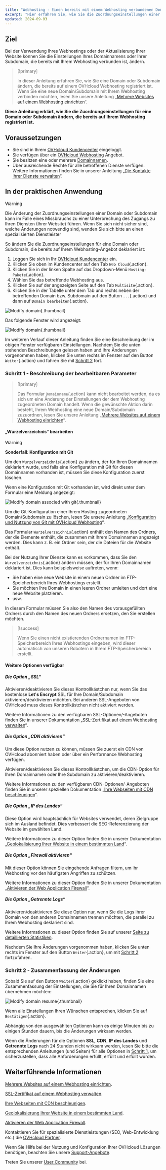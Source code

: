 ```yaml
---
title: "Webhosting - Einen bereits mit einem Webhosting verbundenen Domainnamen ändern"
excerpt: "Hier erfahren Sie, wie Sie die Zuordnungseinstellungen einer Domain oder Subdomain ändern, die bereits auf Ihrem Webhosting deklariert ist."
updated: 2024-09-03
---
```


## Ziel

Bei der Verwendung Ihres Webhostings oder der Aktualisierung Ihrer Website können Sie die Einstellungen Ihres Domainnamens oder Ihrer Subdomain, die bereits mit Ihrem Webhosting verbunden ist, ändern.

> [!primary]
>
> In dieser Anleitung erfahren Sie, wie Sie eine Domain oder Subdomain ändern, die bereits auf einem OVHcloud Webhosting registriert ist. Wenn Sie eine neue Domain/Subdomain mit Ihrem Webhosting verbinden möchten, lesen Sie unsere Anleitung „[Mehrere Websites auf einem Webhosting einrichten](/pages/web_cloud/web_hosting/multisites_configure_multisite)“.
>

**Diese Anleitung erklärt, wie Sie die Zuordnungseinstellungen für eine Domain oder Subdomain ändern, die bereits auf Ihrem Webhosting registriert ist.**

## Voraussetzungen

- Sie sind in Ihrem [OVHcloud Kundencenter](/links/manager) eingeloggt.
- Sie verfügen über ein [OVHcloud Webhosting](/links/web/hosting) Angebot.
- Sie besitzen eine oder mehrere [Domainnamen](/links/web/domains).
- Über ausreichende Rechte für alle betroffenen Dienste verfügen. Weitere Informationen finden Sie in unserer Anleitung „[Die Kontakte Ihrer Dienste verwalten](/pages/account_and_service_management/account_information/managing_contacts)“.

## In der praktischen Anwendung

> [!warning]
>
> Die Änderung der Zuordnungseinstellungen einer Domain oder Subdomain kann im Falle eines Missbrauchs zu einer Unterbrechung des Zugangs zu Ihren Diensten (Ihrer Website) führen. Wenn Sie sich nicht sicher sind, welche Änderungen notwendig sind, wenden Sie sich bitte an einen spezialisierten Dienstleister
>

So ändern Sie die Zuordnungseinstellungen für eine Domain oder Subdomain, die bereits auf Ihrem Webhosting-Angebot deklariert ist:

1. Loggen Sie sich in Ihr [OVHcloud Kundencenter](/links/manager) ein.
2. Klicken Sie oben im Kundencenter auf den Tab `Web Cloud`{.action}.
3. Klicken Sie in der linken Spalte auf das Dropdown-Menü `Hosting-Pakete`{.action}.
4. Wählen Sie das betreffende Webhosting aus.
5. Klicken Sie auf der angezeigten Seite auf den Tab `Multisite`{.action}.
6. Klicken Sie in der Tabelle unter dem Tab und rechts neben der betreffenden Domain bzw. Subdomain auf den Button `...`{.action} und dann auf `Domain bearbeiten`{.action}.

![Modify domain](/pages/assets/screens/control_panel/product-selection/web-cloud/web-hosting/multisite/modify-domain-2.png){.thumbnail}

Das folgende Fenster wird angezeigt:

![Modify domain](/pages/assets/screens/control_panel/product-selection/web-cloud/web-hosting/multisite/modify-a-domain-step-1-all-disabled.png){.thumbnail}

Im weiteren Verlauf dieser Anleitung finden Sie eine Beschreibung der im obigen Fenster verfügbaren Einstellungen. Nachdem Sie die unten stehenden Beschreibungen gelesen haben und Ihre Änderungen vorgenommen haben, klicken Sie unten rechts im Fenster auf den Button `Weiter`{.action} und fahren Sie mit [Schritt 2](#step2) fort.

### Schritt 1 - Beschreibung der bearbeitbaren Parameter <a name="step1"></a>

> [!primary]
>
> Das Formular `Domainname`{.action} kann nicht bearbeitet werden, da es sich um eine Änderung der Einstellungen der dem Webhosting zugeordneten Domain handelt. Wenn die gewünschte Aktion darin besteht, Ihrem Webhosting eine neue Domain/Subdomain zuzuordnen, lesen Sie unsere Anleitung „[Mehrere Websites auf einem Webhosting einrichten](/pages/web_cloud/web_hosting/multisites_configure_multisite)“.
>

#### „Wurzelverzeichnis“ bearbeiten

> [!warning]
> **Sonderfall: Konfiguration mit Git**
>
> Um den `Wurzelverzeichnis`{.action} zu ändern, der für Ihren Domainnamen deklariert wurde, und falls eine Konfiguration mit Git für diesen Domainnamen vorhanden ist, müssen Sie diese Konfiguration zuerst löschen.
>
> Wenn eine Konfiguration mit Git vorhanden ist, wird direkt unter dem Formular eine Meldung angezeigt:
>
> ![Modify domain associed with git](/pages/assets/screens/control_panel/product-selection/web-cloud/web-hosting/multisite/modify-a-domain-step-1-all-disabled-git-message.png){.thumbnail}
>
> Um die Git-Konfiguration einer Ihrem Hosting zugeordneten Domain/Subdomain zu löschen, lesen Sie unsere Anleitung „[Konfiguration und Nutzung von Git mit OVHcloud Webhosting](/pages/web_cloud/web_hosting/git_integration_webhosting)“.
>

Das Formular `Wurzelverzeichnis`{.action} enthält den Namen des Ordners, der die Elemente enthält, die zusammen mit Ihrem Domainnamen angezeigt werden. Dies kann z. B. ein Ordner sein, der die Dateien für die Website enthält.

Bei der Nutzung Ihrer Dienste kann es vorkommen, dass Sie den `Wurzelverzeichnis`{.action} ändern müssen, der für Ihren Domainnamen deklariert ist. Dies kann beispielsweise auftreten, wenn:

- Sie haben eine neue Website in einem neuen Ordner im FTP-Speicherbereich Ihres Webhostings erstellt.
- Sie möchten Ihre Domain in einen leeren Ordner umleiten und dort eine neue Website platzieren.
- usw.

In diesem Formular müssen Sie also den Namen des vorausgefüllten Ordners durch den Namen des neuen Ordners ersetzen, den Sie erstellen möchten.

> [!success]
>
> Wenn Sie einen nicht existierenden Ordnernamen im FTP-Speicherbereich Ihres Webhostings eingeben, wird dieser automatisch von unseren Robotern in Ihrem FTP-Speicherbereich erstellt.
>

#### Weitere Optionen verfügbar

##### Die Option „SSL“

Aktivieren/deaktivieren Sie dieses Kontrollkästchen nur, wenn Sie das kostenlose **Let's Encrypt** SSL für Ihre Domain/Subdomain aktivieren/deaktivieren möchten. Bei anderen SSL-Angeboten von OVHcloud muss dieses Kontrollkästchen nicht aktiviert werden.

Weitere Informationen zu den verfügbaren SSL-Optionen/-Angeboten finden Sie in unserer Dokumentation „[SSL-Zertifikat auf einem Webhosting verwalten](/pages/web_cloud/web_hosting/ssl_on_webhosting)“.

##### Die Option „CDN aktivieren“

Um diese Option nutzen zu können, müssen Sie zuerst ein CDN von OVHcloud abonniert haben oder über ein Performance Webhosting verfügen.

Aktivieren/deaktivieren Sie dieses Kontrollkästchen, um die CDN-Option für Ihren Domainnamen oder Ihre Subdomain zu aktivieren/deaktivieren.

Weitere Informationen zu den verfügbaren CDN-Optionen/-Angeboten finden Sie in unserer speziellen Dokumentation „[Ihre Webseiten mit CDN beschleunigen](/pages/web_cloud/web_hosting/cdn_how_to_use_cdn)“.

##### Die Option „IP des Landes“

Diese Option wird hauptsächlich für Websites verwendet, deren Zielgruppe sich im Ausland befindet. Dies verbessert die SEO-Referenzierung der Website im gewählten Land.

Weitere Informationen zu dieser Option finden Sie in unserer Dokumentation „[Geolokalisierung Ihrer Website in einem bestimmten Land](/pages/web_cloud/web_hosting/multisites_geolocation)“.

##### Die Option „Firewall aktivieren“

Mit dieser Option können Sie eingehende Anfragen filtern, um Ihr Webhosting vor den häufigsten Angriffen zu schützen.

Weitere Informationen zu dieser Option finden Sie in unserer Dokumentation „[Aktivieren der Web Application Firewall](/pages/web_cloud/web_hosting/multisites_activating_application_firewall)“.

##### Die Option „Getrennte Logs“

Aktivieren/deaktivieren Sie diese Option nur, wenn Sie die Logs Ihrer Domain von den anderen Domainnamen trennen möchten, die parallel zu Ihrem Webhosting deklariert sind.

Weitere Informationen zu dieser Option finden Sie auf unserer [Seite zu detaillierten Statistiken](/links/web/hosting-traffic-analysis).

Nachdem Sie Ihre Änderungen vorgenommen haben, klicken Sie unten rechts im Fenster auf den Button `Weiter`{.action}, um mit [Schritt 2](#step2) fortzufahren.

### Schritt 2 - Zusammenfassung der Änderungen <a name="step2"></a>

Sobald Sie auf den Button `Weiter`{.action} geklickt haben, finden Sie eine Zusammenfassung der Einstellungen, die Sie für Ihren Domainnamen übernehmen möchten:

![Modify domain resume](/pages/assets/screens/control_panel/product-selection/web-cloud/web-hosting/multisite/modify-domain-step2.png){.thumbnail}

Wenn alle Einstellungen Ihren Wünschen entsprechen, klicken Sie auf `Bestätigen`{.action}.

Abhängig von den ausgewählten Optionen kann es einige Minuten bis zu einigen Stunden dauern, bis die Änderungen wirksam werden.

Wenn die Änderungen für die Optionen **SSL**, **CDN**, **IP des Landes** und **Getrennte Logs** nach 24 Stunden nicht wirksam werden, lesen Sie bitte die entsprechenden Anleitungen (und Seiten) für alle Optionen in [Schritt 1](#step1), um sicherzustellen, dass alle Anforderungen erfüllt, erfüllt und erfüllt wurden.

## Weiterführende Informationen

[Mehrere Websites auf einem Webhosting einrichten](/pages/web_cloud/web_hosting/multisites_configure_multisite).

[SSL-Zertifikat auf einem Webhosting verwalten](/pages/web_cloud/web_hosting/ssl_on_webhosting).

[Ihre Webseiten mit CDN beschleunigen](/pages/web_cloud/web_hosting/cdn_how_to_use_cdn).

[Geolokalisierung Ihrer Website in einem bestimmten Land](/pages/web_cloud/web_hosting/multisites_geolocation).

[Aktivieren der Web Application Firewall](/pages/web_cloud/web_hosting/multisites_activating_application_firewall).
 
Kontaktieren Sie für spezialisierte Dienstleistungen (SEO, Web-Entwicklung etc.) die [OVHcloud Partner](/links/partner).
 
Wenn Sie Hilfe bei der Nutzung und Konfiguration Ihrer OVHcloud Lösungen benötigen, beachten Sie unsere [Support-Angebote](/links/support).
 
Treten Sie unserer [User Community](/links/community) bei.